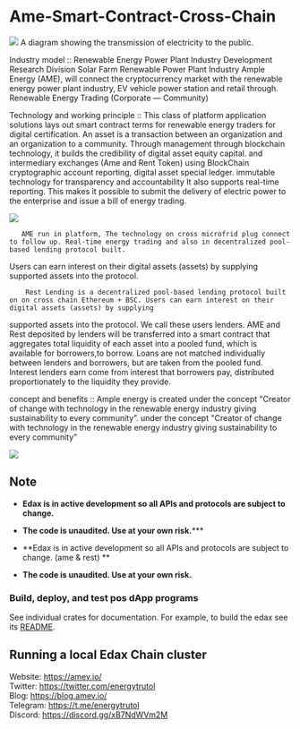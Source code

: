 # Ame-Smart-Contract-Cross-Chain

<img src="https://github.com/energytrutol/ame-smart-contract-cross-chain/blob/main/images/ame-solar-energy.jpg" />
A diagram showing the transmission of electricity to the public.

Industry model ::
    Renewable Energy Power Plant Industry Development Research Division
Solar Farm Renewable Power Plant Industry  Ample Energy (AME),  will connect the cryptocurrency market with the renewable energy power plant industry, EV vehicle power station and retail through.  Renewable Energy Trading (Corporate — Community)

Technology and working principle ::
       This class of platform application solutions lays out smart contract terms for renewable energy traders for digital certification. An asset is a transaction between an organization and an organization to a community. Through management through blockchain technology, it builds the credibility of digital asset equity capital. and intermediary exchanges (Ame and Rent Token) using BlockChain cryptographic account reporting, digital asset special ledger. immutable technology for transparency and accountability It also supports real-time reporting. This makes it possible to submit the delivery of electric power to the enterprise and issue a bill of energy trading.
  
<img src="https://github.com/energytrutol/ame-smart-contract-cross-chain/blob/main/images/diagram-lending.svg" />
      

       AME run in platform, The technology on cross microfrid plug connect to follow up. Real-time energy trading and also in decentralized pool-based lending protocol built.
Users can earn interest on their digital assets (assets) by supplying supported assets into the protocol.


        Rest Lending is a decentralized pool-based lending protocol built on on cross chain Ethereum + BSC. Users can earn interest on their digital assets (assets) by supplying
supported assets into the protocol. We call these users lenders. AME and Rest deposited by lenders will be transferred into a smart contract that aggregates total liquidity of
each asset into a pooled fund, which is available for borrowers,to borrow. Loans are not matched individually between lenders and borrowers, but are taken from the pooled fund.
Interest lenders earn come from interest that borrowers pay, distributed proportionately to the liquidity they provide.

concept and benefits ::
        Ample energy is created under  the concept "Creator of change with technology in the renewable energy industry giving sustainability to every community”.
under the concept "Creator of change with technology in the renewable energy industry giving sustainability to every community”

<img src="https://github.com/energytrutol/ame-smart-contract-cross-chain/blob/main/images/energy_diagram.jpg" />


## Note

* **Edax is in active development so all APIs and protocols are subject to change.**
* **The code is unaudited. Use at your own risk.*****

* **Edax is in active development so all APIs and protocols are subject to change. (ame & rest) **
* **The code is unaudited. Use at your own risk.**

### Build, deploy, and test pos dApp programs

See individual crates for documentation. For example, to build the edax see its [README](https://github.com/energytrutol/edax-dex/3v/masterplan/dex).

## Running a local Edax Chain cluster


 Website: https://amev.io/</br>
 Twitter: https://twitter.com/energytrutol</br>
 Blog: https://blog.amev.io/</br>
 Telegram: https://t.me/energytrutol</br>
 Discord: https://discord.gg/xB7NdWVm2M

